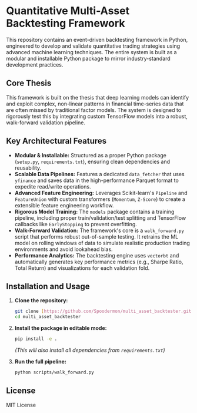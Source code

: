 # Quantitative Multi-Asset Backtesting Framework

This repository contains an event-driven backtesting framework in Python, engineered to develop and validate quantitative trading strategies using advanced machine learning techniques. The entire system is built as a modular and installable Python package to mirror industry-standard development practices.

## Core Thesis

This framework is built on the thesis that deep learning models can identify and exploit complex, non-linear patterns in financial time-series data that are often missed by traditional factor models. The system is designed to rigorously test this by integrating custom TensorFlow models into a robust, walk-forward validation pipeline.

## Key Architectural Features

- **Modular & Installable:** Structured as a proper Python package (`setup.py`, `requirements.txt`), ensuring clean dependencies and reusability.
- **Scalable Data Pipelines:** Features a dedicated `data_fetcher` that uses `yfinance` and saves data in the high-performance Parquet format to expedite read/write operations.
- **Advanced Feature Engineering:** Leverages Scikit-learn's `Pipeline` and `FeatureUnion` with custom transformers (`Momentum`, `Z-Score`) to create a extensible feature engineering workflow.
- **Rigorous Model Training:** The `models` package contains a training pipeline, including proper train/validation/test splitting and TensorFlow callbacks like `EarlyStopping` to prevent overfitting.
- **Walk-Forward Validation:** The framework's core is a `walk_forward.py` script that performs robust out-of-sample testing. It retrains the ML model on rolling windows of data to simulate realistic production trading environments and avoid lookahead bias.
- **Performance Analytics:** The backtesting engine uses `vectorbt` and automatically generates key performance metrics (e.g., Sharpe Ratio, Total Return) and visualizations for each validation fold.

## Installation and Usage

1.  **Clone the repository:**
    ```bash
    git clone [https://github.com/Spoodermon/multi_asset_backtester.git](https://github.com/Spoodermon/multi_asset_backtester.git)
    cd multi_asset_backtester
    ```

2.  **Install the package in editable mode:**
    ```bash
    pip install -e .
    ```
    *(This will also install all dependencies from `requirements.txt`)*

3.  **Run the full pipeline:**
    ```bash
    python scripts/walk_forward.py
    ```

## License

MIT License